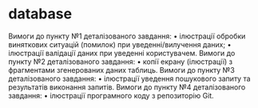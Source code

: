 # database
Вимоги до пункту №1 деталізованого завдання:
•	ілюстрації обробки виняткових ситуацій (помилок) при уведенні/вилучення даних;
•	ілюстрації валідації даних при уведенні користувачем.
Вимоги до пункту №2 деталізованого завдання:
•	копії екрану (ілюстрації) з фрагментами згенерованих даних таблиць.
Вимоги до пункту №3 деталізованого завдання:
•	ілюстрації уведення пошукового запиту та результатів виконання запитів.
Вимоги до пункту №4 деталізованого завдання:
•	ілюстрації програмного коду з репозиторію Git.
